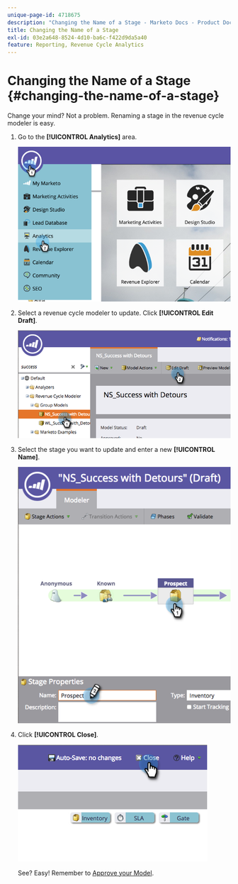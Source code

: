 ```yaml
---
unique-page-id: 4718675
description: "Changing the Name of a Stage - Marketo Docs - Product Documentation"
title: Changing the Name of a Stage
exl-id: 03e2a648-8524-4d10-ba6c-f422d9da5a40
feature: Reporting, Revenue Cycle Analytics
---
```

# Changing the Name of a Stage {#changing-the-name-of-a-stage}

Change your mind? Not a problem. Renaming a stage in the revenue cycle modeler is easy.

1. Go to the **[!UICONTROL Analytics]** area.

   ![](assets/image2015-4-27-23-3a18-3a34.png)

1. Select a revenue cycle modeler to update. Click **[!UICONTROL Edit Draft]**.

   ![](assets/image2015-4-27-17-3a36-3a33.png)

1. Select the stage you want to update and enter a new **[!UICONTROL Name]**.

   ![](assets/image2015-4-27-17-3a40-3a46.png)

1. Click **[!UICONTROL Close]**.

   ![](assets/image2015-4-27-17-3a41-3a51.png)

   See? Easy! Remember to [Approve your Model](/help/marketo/product-docs/reporting/revenue-cycle-analytics/revenue-cycle-models/approve-unapprove-a-revenue-model.md).
